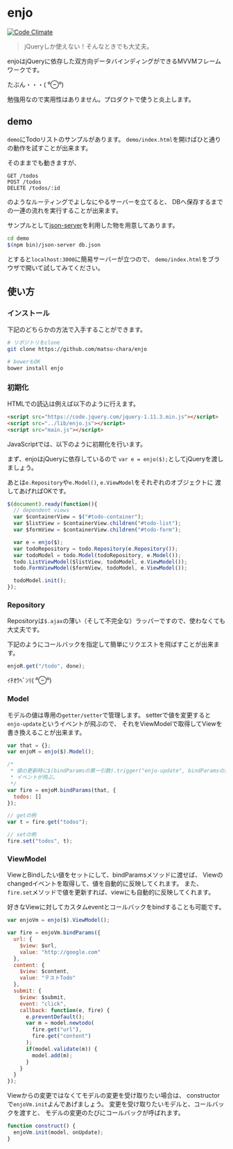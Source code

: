 # enjo

[![Code Climate](https://codeclimate.com/github/matsu-chara/enjo/badges/gpa.svg)](https://codeclimate.com/github/matsu-chara/enjo)

> jQueryしか使えない！そんなときでも大丈夫。

enjoはjQueryに依存した双方向データバインディングができるMVVMフレームワークです。

たぶん・・・( ⁰⊖⁰)

勉強用なので実用性はありません。プロダクトで使うと炎上します。

## demo

`demo`にTodoリストのサンプルがあります。
`demo/index.html`を開けばひと通りの動作を試すことが出来ます。

そのままでも動きますが、

```
GET /todos
POST /todos
DELETE /todos/:id
```

のようなルーティングでよしなにやるサーバーを立てると、
DBへ保存するまでの一連の流れを実行することが出来ます。

サンプルとして[json-server](https://github.com/typicode/json-server)を利用した物を用意してあります。

```sh
cd demo
$(npm bin)/json-server db.json
```

とすると`localhost:3000`に簡易サーバーが立つので、
`demo/index.html`をブラウザで開いて試してみてください。

## 使い方

### インストール

下記のどちらかの方法で入手することができます。

```sh
# リポジトリをclone
git clone https://github.com/matsu-chara/enjo

# bowerもOK
bower install enjo
```

### 初期化

HTMLでの読込は例えば以下のように行えます。

```html
<script src="https://code.jquery.com/jquery-1.11.3.min.js"></script>
<script src="../lib/enjo.js"></script>
<script src="main.js"></script>
```

JavaScriptでは、以下のように初期化を行います。

まず、enjoはjQueryに依存しているので
`var e = enjo($);`としてjQueryを渡しましょう。

あとは`e.Repository`や`e.Model()`, `e.ViewModel`をそれぞれのオブジェクトに
渡してあげればOKです。

```javascript
$(document).ready(function(){
  // dependent views
  var $containerView = $("#todo-container");
  var $listView = $containerView.children("#todo-list");
  var $formView = $containerView.children("#todo-form");

  var e = enjo($);
  var todoRepository = todo.Repository(e.Repository());
  var todoModel = todo.Model(todoRepository, e.Model());
  todo.ListViewModel($listView, todoModel, e.ViewModel());
  todo.FormViewModel($formView, todoModel, e.ViewModel());

  todoModel.init();
});
```

### Repository

Repositoryは`$.ajax`の薄い（そして不完全な）ラッパーですので、使わなくても大丈夫です。

下記のようにコールバックを指定して簡単にリクエストを飛ばすことが出来ます。

```javascript
enjoR.get("/todo", done);
```

ｲﾁｵｳﾍﾞﾝﾘ( ⁰⊖⁰)

### Model

モデルの値は専用の`getter/setter`で管理します。
setterで値を変更すると`enjo-update`というイベントが飛ぶので、
それをViewModelで取得してViewを書き換えることが出来ます。

```javascript
var that = {};
var enjoM = enjo($).Model();

/*
 * 値の更新時に$(bindParamsの第一引数).trigger("enjo-update", bindParamsの第二引数)という
 * イベントが飛ぶ。
 */
var fire = enjoM.bindParams(that, {
  todos: []
});

// getの例
var t = fire.get("todos");

// setの例
fire.set("todos", t);
```

### ViewModel

ViewとBindしたい値をセットにして、bindParamsメソッドに渡せば、
Viewのchangedイベントを取得して、値を自動的に反映してくれます。
また、`fire.set`メソッドで値を更新すれば、viewにも自動的に反映してくれます。

好きなViewに対してカスタムeventとコールバックをbindすることも可能です。


```javascript
var enjoVm = enjo($).ViewModel();

var fire = enjoVm.bindParams({
  url: {
    $view: $url,
    value: "http://google.com"
  },
  content: {
    $view: $content,
    value: "テストTodo"
  },
  submit: {
    $view: $submit,
    event: "click",
    callback: function(e, fire) {
      e.preventDefault();
      var m = model.newtodo(
        fire.get("url"),
        fire.get("content")
      );
      if(model.validate(m)) {
        model.add(m);
      }
    }
  }
});
```

Viewからの変更ではなくてモデルの変更を受け取りたい場合は、
constructorで`enjoVm.init`よんであげましょう。
変更を受け取りたいモデルと、コールバックを渡すと、
モデルの変更のたびにコールバックが呼ばれます。

```javascript
function construct() {
  enjoVm.init(model, onUpdate);
}
```
